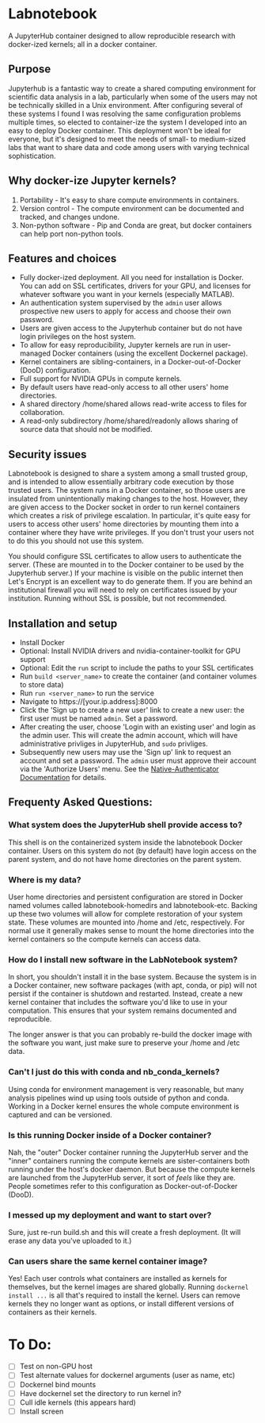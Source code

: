 # Labnotebook
A JupyterHub container designed to allow reproducible research with docker-ized kernels; all in a docker container.

## Purpose

Jupyterhub is a fantastic way to create a shared computing environment for scientific data analysis in a lab, particularly when some of the users may not be technically skilled in a Unix environment. After configuring several of these systems I found I was resolving the same configuration problems multiple times, so elected to container-ize the system I developed into an easy to deploy Docker container. This deployment won't be ideal for everyone, but it's designed to meet the needs of small- to medium-sized labs that want to share data and code among users with varying technical sophistication. 

## Why docker-ize Jupyter kernels?

1. Portability - It's easy to share compute environments in containers.
2. Version control - The compute environment can be documented and tracked, and changes undone.
3. Non-python software - Pip and Conda are great, but docker containers can help port non-python tools.

## Features and choices

- Fully docker-ized deployment. All you need for installation is Docker. You can add on SSL certificates, drivers for your GPU, and licenses for whatever software you want in your kernels (especially MATLAB). 
- An authentication system supervised by the `admin` user allows prospective new users to apply for access and choose their own password.
- Users are given access to the Jupyterhub container but do not have login privileges on the host system.
- To allow for easy reproducibility, Jupyter kernels are run in user-managed Docker containers (using the excellent Dockernel package).
- Kernel containers are sibling-containers, in a Docker-out-of-Docker (DooD) configuration.
- Full support for NVIDIA GPUs in compute kernels.
- By default users have read-only access to all other users' home directories.
- A shared directory /home/shared allows read-write access to files for collaboration.
- A read-only subdirectory /home/shared/readonly allows sharing of source data that should not be modified.

## Security issues

Labnotebook is designed to share a system among a small trusted group, and is intended to allow essentially arbitrary code execution by those trusted users. The system runs in a Docker container, so those users are insulated from unintentionally making changes to the host. However, they are given access to the Docker socket in order to run kernel containers which creates a risk of privilege escalation. In particular, it's quite easy for users to access other users' home directories by mounting them into a container where they have write privileges. If you don't trust your users not to do this you should not use this system.

You should configure SSL certificates to allow users to authenticate the server. (These are mounted in to the Docker container to be used by the Jupyterhub server.) If your machine is visible on the public internet then Let's Encrypt is an excellent way to do generate them. If you are behind an institutional firewall you will need to rely on certificates issued by your institution. Running without SSL is possible, but not recommended.

## Installation and setup

- Install Docker
- Optional: Install NVIDIA drivers and nvidia-container-toolkit for GPU support
- Optional: Edit the `run` script to include the paths to your SSL certificates
- Run `build <server_name>` to create the container (and container volumes to store data)
- Run `run <server_name>` to run the service
- Navigate to https://[your.ip.address]:8000 
- Click the 'Sign up to create a new user' link to create a new user: the first user must be named `admin`. Set a password.
- After creating the user, choose 'Login with an existing user' and login as the admin user. This will create the admin account, which will have administrative privliges in JupyterHub, and `sudo` privliges.
- Subsequently new users may use the 'Sign up' link to request an account and set a password. The `admin` user must approve their account via the 'Authorize Users' menu. See the [Native-Authenticator Documentation](https://native-authenticator.readthedocs.io/en/stable/quickstart.html#default-workflow) for details.

## Frequenty Asked Questions:

### What system does the JupyterHub shell provide access to? 

This shell is on the containerized system inside the labnotebook Docker container. Users on this system do not (by default) have login access on the parent system, and do not have home directories on the parent system.

### Where is my data? 

User home directories and persistent configuration are stored in Docker named volumes called labnotebook-homedirs and labnotebook-etc. Backing up these two volumes will allow for complete restoration of your system state. These volumes are mounted into /home and /etc, respectively. For normal use it generally makes sense to mount the home directories into the kernel containers so the compute kernels can access data.

### How do I install new software in the LabNotebook system?

In short, you shouldn't install it in the base system. Because the system is in a Docker container, new software packages (with apt, conda, or pip) will not persist if the container is shutdown and restarted. Instead, create a new kernel container that includes the software you'd like to use in your computation. This ensures that your system remains documented and reproducible.

The longer answer is that you can probably re-build the docker image with the software you want, just make sure to preserve your /home and /etc data.

### Can't I just do this with conda and nb_conda_kernels?

Using conda for environment management is very reasonable, but many analysis pipelines wind up using tools outside of python and conda. Working in a Docker kernel ensures the whole compute environment is captured and can be versioned.

### Is this running Docker inside of a Docker container?

Nah, the "outer" Docker container running the JupyterHub server and the "inner" containers running the compute kernels are sister-containers both running under the host's docker daemon. But because the compute kernels are launched from the JupyterHub server, it sort of <i>feels</i> like they are. People sometimes refer to this configuration as Docker-out-of-Docker (DooD).

### I messed up my deployment and want to start over?

Sure, just re-run build.sh and this will create a fresh deployment. (It will erase any data you've uploaded to it.)

### Can users share the same kernel container image?

Yes! Each user controls what containers are installed as kernels for themselves, but the kernel images are shared globally. Running `dockernel install ...` is all that's required to install the kernel. Users can remove kernels they no longer want as options, or install different versions of containers as their kernels.


# To Do:

- [ ] Test on non-GPU host
- [ ] Test alternate values for dockernel arguments (user as name, etc)
- [ ] Dockernel bind mounts
- [ ] Have dockernel set the directory to run kernel in?
- [ ] Cull idle kernels (this appears hard)
- [ ] Install screen
